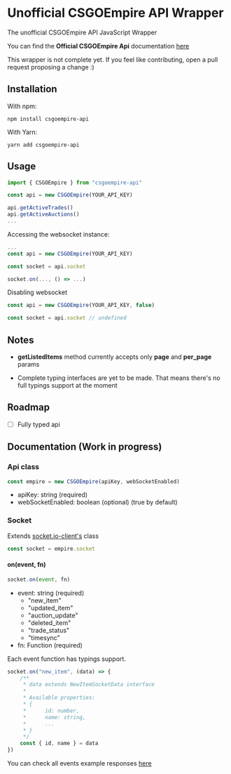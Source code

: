 # Unofficial CSGOEmpire API Wrapper
The unofficial CSGOEmpire API JavaScript Wrapper

You can find the **Official CSGOEmpire Api** documentation [here](https://github.com/OfficialCSGOEmpire/API-Docs#csgoempire-api-key-documentation)

This wrapper is not complete yet. If you feel like contributing, open a pull request proposing a change :)

## Installation
With npm:
```
npm install csgoempire-api
```
With Yarn:
```
yarn add csgoempire-api
```

## Usage
```javascript
import { CSGOEmpire } from "csgoempire-api"

const api = new CSGOEmpire(YOUR_API_KEY)

api.getActiveTrades()
api.getActiveAuctions()
...
```

Accessing the websocket instance:
```javascript 
...
const api = new CSGOEmpire(YOUR_API_KEY)

const socket = api.socket

socket.on(..., () => ...)
```

Disabling websocket
```javascript
const api = new CSGOEmpire(YOUR_API_KEY, false)

const socket = api.socket // undefined
```

## Notes
- **getListedItems** method currently accepts only **page** and **per_page** params

- Complete typing interfaces are yet to be made. That means there's no full typings support at the moment
  
## Roadmap
- [ ] Fully typed api

## Documentation (Work in progress)

### Api class
```javascript
const empire = new CSGOEmpire(apiKey, webSocketEnabled)
```
- apiKey: string (required)
- webSocketEnabled: boolean (optional) (true by default)

### Socket
Extends [socket.io-client's](https://github.com/socketio/socket.io-client) class

```javascript
const socket = empire.socket
```

#### on(event, fn)
```javascript
socket.on(event, fn)
```
- event: string (required)
    - "new_item" 
    - "updated_item"
    - "auction_update"
    - "deleted_item"
    - "trade_status"
    - "timesync" 
- fn: Function (required)

Each event function has typings support. 

```javascript
socket.on("new_item", (data) => {
    /**
     * data extends NewItemSocketData interface
     * 
     * Available properties: 
     * { 
     *      id: number,
     *      name: string,
     *      ...
     * }
     */
    const { id, name } = data
})
```

You can check all events example responses [here](https://github.com/OfficialCSGOEmpire/API-Docs#websocket-events)